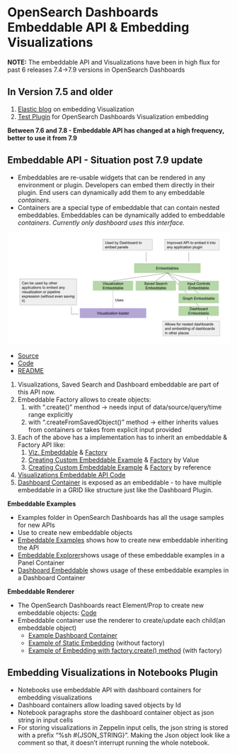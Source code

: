 # OpenSearch Dashboards Embeddable API & Embedding Visualizations

**NOTE:** The embeddable API and Visualizations have been in high flux for past 6 releases 7.4→7.9 versions in OpenSearch Dashboards

## **In Version 7.5 and older**

1. [Elastic blog](https://www.elastic.co/blog/developing-new-kibana-visualizations) on embedding Visualization
2. [Test Plugin](https://github.com/elastic/kibana/tree/7.5/test/plugin_functional/plugins/kbn_tp_visualize_embedding) for OpenSearch Dashboards Visualization embedding

**Between 7.6 and 7.8 - Embeddable API has changed at a high frequency, better to use it from 7.9**

## **Embeddable API - Situation post 7.9 update**

- Embeddables are re-usable widgets that can be rendered in any environment or plugin. Developers can embed them directly in their plugin. End users can dynamically add them to any embeddable _containers_.
- Containers are a special type of embeddable that can contain nested embeddables. Embeddables can be dynamically added to embeddable _containers_. _Currently only dashboard uses this interface._

![Embeddable API](../dev/images/Embeddable_API.png)

* [Source](https://github.com/elastic/kibana/issues/19875)
* [Code](https://github.com/elastic/kibana/tree/master/src/plugins/embeddable)
* [README](https://github.com/elastic/kibana/blob/master/src/plugins/embeddable/README.md)

1. Visualizations, Saved Search and Dashboard embeddable are part of this API now.
2. Embeddable Factory allows to create objects:
   1. with “.create()” menthod → needs input of data/source/query/time range explicitly
   2. with “.createFromSavedObject()” method → either inherits values from containers or takes from explicit input provided
3. Each of the above has a implementation has to inherit an embeddable & Factory API like:
   1. [Viz. Embeddable](https://github.com/elastic/kibana/blob/master/src/plugins/visualizations/public/embeddable/visualize_embeddable.ts) & [Factory](https://github.com/elastic/kibana/blob/master/src/plugins/visualizations/public/embeddable/visualize_embeddable_factory.tsx)
   2. [Creating Custom Embeddable Example](https://github.com/elastic/kibana/blob/master/examples/embeddable_examples/public/multi_task_todo/multi_task_todo_embeddable.tsx) & [Factory](https://github.com/elastic/kibana/blob/master/examples/embeddable_examples/public/multi_task_todo/multi_task_todo_embeddable_factory.ts) by Value
   3. [Creating Custom Embeddable Example](https://github.com/elastic/kibana/blob/master/examples/embeddable_examples/public/todo/todo_ref_embeddable.tsx) & [Factory](https://github.com/elastic/kibana/blob/master/examples/embeddable_examples/public/todo/todo_ref_embeddable_factory.tsx) by reference
4. [Visualizations Embeddable API Code](https://github.com/streamich/kibana/tree/master/src/plugins/visualizations/public/embeddable)
5. [Dashboard Container](https://github.com/elastic/kibana/blob/master/src/plugins/dashboard/public/application/embeddable/dashboard_container.tsx) is exposed as an embeddable - to have multiple embeddable in a GRID like structure just like the Dashboard Plugin.

**Embeddable Examples**

- Examples folder in OpenSearch Dashboards has all the usage samples for new APIs
- Use <EmbeddableRenderer/> to create new embeddable objects
- [Embeddable Examples](https://github.com/elastic/kibana/tree/master/examples/embeddable_examples) shows how to create new embeddable inheriting the API
- [Embeddable Explorer](https://github.com/elastic/kibana/tree/master/examples/embeddable_explorer)shows usage of these embeddable examples in a Panel Container
- [Dashboard Embeddable](https://github.com/elastic/kibana/tree/master/examples/dashboard_embeddable_examples) shows usage of these embeddable examples in a Dashboard Container

**Embeddable Renderer**

- The OpenSearch Dashboards react Element/Prop to create new embeddable objects: [Code](https://github.com/elastic/kibana/blob/master/src/plugins/embeddable/public/lib/embeddables/embeddable_renderer.tsx)
- Embeddable container use the renderer to create/update each child(an embeddable object)
  - [Example Dashboard Container](https://github.com/elastic/kibana/blob/master/src/plugins/dashboard/public/application/embeddable/dashboard_container_by_value_renderer.tsx)
  - [Example of Static Embedding](https://github.com/elastic/kibana/blob/master/examples/embeddable_explorer/public/hello_world_embeddable_example.tsx#L59) (without factory)
  - [Example of Embedding with factory.create() method](https://github.com/elastic/kibana/blob/master/examples/embeddable_explorer/public/hello_world_embeddable_example.tsx#L73) (with factory)

## Embedding Visualizations in Notebooks Plugin

- Notebooks use embeddable API with dashboard containers for embedding visualizations
- Dashboard containers allow loading saved objects by Id
- Notebook paragraphs store the dashboard container object as json string in input cells
- For storing visualizations in Zeppelin input cells, the json string is stored with a prefix “%sh #{JSON_STRING}”. Making the Json object look like a comment so that, it doesn’t interrupt running the whole notebook.
